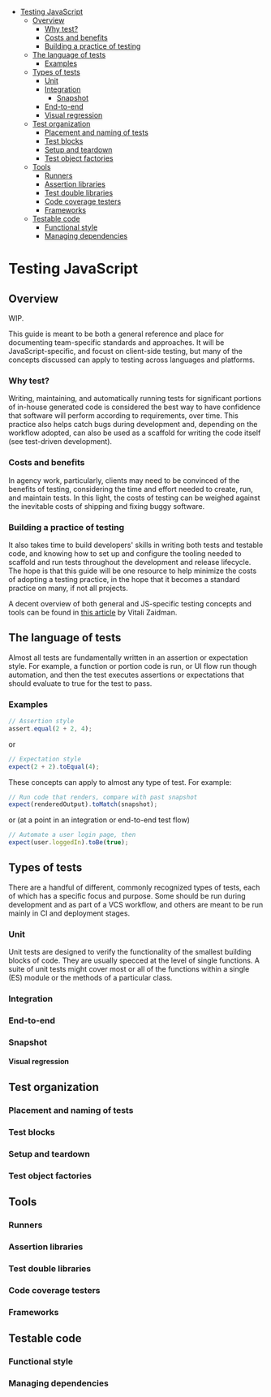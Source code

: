 <!-- START doctoc generated TOC please keep comment here to allow auto update -->
<!-- DON'T EDIT THIS SECTION, INSTEAD RE-RUN doctoc TO UPDATE -->

- [Testing JavaScript](#testing-javascript)
  - [Overview](#overview)
    - [Why test?](#why-test)
    - [Costs and benefits](#costs-and-benefits)
    - [Building a practice of testing](#building-a-practice-of-testing)
  - [The language of tests](#the-language-of-tests)
    - [Examples](#examples)
  - [Types of tests](#types-of-tests)
    - [Unit](#unit)
    - [Integration](#integration)
      - [Snapshot](#snapshot)
    - [End-to-end](#end-to-end)
    - [Visual regression](#visual-regression)
  - [Test organization](#test-organization)
    - [Placement and naming of tests](#placement-and-naming-of-tests)
    - [Test blocks](#test-blocks)
    - [Setup and teardown](#setup-and-teardown)
    - [Test object factories](#test-object-factories)
  - [Tools](#tools)
    - [Runners](#runners)
    - [Assertion libraries](#assertion-libraries)
    - [Test double libraries](#test-double-libraries)
    - [Code coverage testers](#code-coverage-testers)
    - [Frameworks](#frameworks)
  - [Testable code](#testable-code)
    - [Functional style](#functional-style)
    - [Managing dependencies](#managing-dependencies)

<!-- END doctoc generated TOC please keep comment here to allow auto update -->

# Testing JavaScript

## Overview

WIP.

This guide is meant to be both a general reference and place for documenting team-specific standards and approaches. It will be JavaScript-specific, and focust on client-side testing, but many of the concepts discussed can apply to testing across languages and platforms.

### Why test?

Writing, maintaining, and automatically running tests for significant portions of in-house generated code is considered the best way to have confidence that software will perform according to requirements, over time. This practice also helps catch bugs during development and, depending on the workflow adopted, can also be used as a scaffold for writing the code itself (see test-driven development).

### Costs and benefits

In agency work, particularly, clients may need to be convinced of the benefits of testing, considering the time and effort needed to create, run, and maintain tests. In this light, the costs of testing can be weighed against the inevitable costs of shipping and fixing buggy software.

### Building a practice of testing

It also takes time to build developers' skills in writing both tests and testable code, and knowing how to set up and configure the tooling needed to scaffold and run tests throughout the development and release lifecycle. The hope is that this guide will be one resource to help minimize the costs of adopting a testing practice, in the hope that it becomes a standard practice on many, if not all projects.

<!---
(@TODO - Decide whether to keep the following reference)
-->

A decent overview of both general and JS-specific testing concepts and tools can be found in [this article](https://medium.com/welldone-software/an-overview-of-javascript-testing-in-2019-264e19514d0a) by Vitali Zaidman.

## The language of tests

Almost all tests are fundamentally written in an assertion or expectation style. For example, a function or portion code is run, or UI flow run though automation, and then the test executes assertions or expectations that should evaluate to true for the test to pass.

### Examples

```js
// Assertion style
assert.equal(2 + 2, 4);
```

or

```js
// Expectation style
expect(2 + 2).toEqual(4);
```

These concepts can apply to almost any type of test. For example:

```js
// Run code that renders, compare with past snapshot
expect(renderedOutput).toMatch(snapshot);
```

or (at a point in an integration or end-to-end test flow)

```js
// Automate a user login page, then
expect(user.loggedIn).toBe(true);
```

## Types of tests

There are a handful of different, commonly recognized types of tests, each of which has a specific focus and purpose. Some should be run during development and as part of a VCS workflow, and others are meant to be run mainly in CI and deployment stages.

### Unit

Unit tests are designed to verify the functionality of the smallest building blocks of code. They are usually specced at the level of single functions. A suite of unit tests might cover most or all of the functions within a single (ES) module or the methods of a particular class.

### Integration

### End-to-end

### Snapshot

#### Visual regression

## Test organization

### Placement and naming of tests

### Test blocks

### Setup and teardown

### Test object factories

## Tools

### Runners

### Assertion libraries

### Test double libraries

### Code coverage testers

### Frameworks

## Testable code

### Functional style

### Managing dependencies
